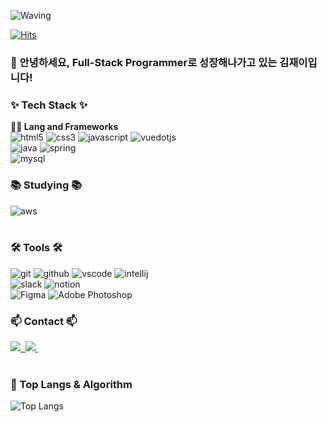 <!--
**Kim-Jaei/Kim-Jaei** is a ✨ _special_ ✨ repository because its `README.md` (this file) appears on your GitHub profile.

Here are some ideas to get you started:

- 🔭 I’m currently working on ...
- 🌱 I’m currently learning ...
- 👯 I’m looking to collaborate on ...
- 🤔 I’m looking for help with ...
- 💬 Ask me about ...
- 📫 How to reach me: ...
- 😄 Pronouns: ...
- ⚡ Fun fact: ...
-->

<!--타이틀 부분-->
![Waving](https://capsule-render.vercel.app/api?type=waving&height=200&text=Good%20Day%20To%20Code!&fontAlign=40&fontAlignY=40&color=gradient)

[![Hits](https://hits.seeyoufarm.com/api/count/incr/badge.svg?url=https%3A%2F%2Fgithub.com%2F______&count_bg=%2379C83D&title_bg=%23555555&icon=&icon_color=%23E7E7E7&title=hits&edge_flat=false)](https://hits.seeyoufarm.com)

### 🙇 안녕하세요, Full-Stack Programmer로 성장해나가고 있는 김재이입니다!

<!--내용 부분-->
### ✨ Tech Stack ✨
**🧑‍💻 Lang and Frameworks**
<br>
![html5](https://img.shields.io/badge/html5-E34F26.svg?&style=for-the-badge&logo=html5&logoColor=white)
![css3](https://img.shields.io/badge/css3-1572B6.svg?&style=for-the-badge&logo=css3&logoColor=white)
![javascript](https://img.shields.io/badge/javascript-F7DF1E.svg?&style=for-the-badge&logo=javascript&logoColor=white)
![vuedotjs](https://img.shields.io/badge/vue.js-4FC08D.svg?&style=for-the-badge&logo=vuedotjs&logoColor=white)
<br>
![java](https://img.shields.io/badge/java-ffffff.svg?&style=for-the-badge&logo=openjdk&logoColor=black)
![spring](https://img.shields.io/badge/spring-6DB33F.svg?&style=for-the-badge&logo=spring&logoColor=white)
<br>
![mysql](https://img.shields.io/badge/mysql-4479A1.svg?&style=for-the-badge&logo=mysql&logoColor=white)
<br>

### 📚 Studying 📚
![aws](https://img.shields.io/badge/aws-232F3E.svg?&style=for-the-badge&logo=amazonaws&logoColor=white)\
<br>

### 🛠 Tools 🛠
![git](https://img.shields.io/badge/git-F05032.svg?&style=for-the-badge&logo=git&logoColor=white)
![github](https://img.shields.io/badge/github-181717.svg?&style=for-the-badge&logo=github&logoColor=white)
![vscode](https://img.shields.io/badge/vscode-007ACC.svg?&style=for-the-badge&logo=visualstudiocode&logoColor=white)
![intellij](https://img.shields.io/badge/intellij-000000.svg?&style=for-the-badge&logo=intellijidea&logoColor=white)
<br>
![slack](https://img.shields.io/badge/slack-4A154B.svg?&style=for-the-badge&logo=slack&logoColor=white)
![notion](https://img.shields.io/badge/notion-000000.svg?&style=for-the-badge&logo=notion&logoColor=white)
<br>
![Figma](https://img.shields.io/badge/Figma-F24E1E.svg?&style=for-the-badge&logo=figma&logoColor=white)
![Adobe Photoshop](https://img.shields.io/badge/Adobe%20Photoshop-31A8FF.svg?&style=for-the-badge&logo=adobe%20photoshop&logoColor=white)

### 📫 Contact 📫
<div>
  <a href="#">
    <img src="https://img.shields.io/badge/Velog-1EBC8F?style=for-the-badge&logo=velog&logoColor=white" />&nbsp
  </a>
  <a href="mailto:ksy980417@gmail.com">
    <img
      src="https://img.shields.io/badge/ksy980417@gmail.com-D14836?style=for-the-badge&logo=gmail&logoColor=white"/>&nbsp
  </a>
</div>
<br>

### 🚌 Top Langs & Algorithm
![Top Langs](https://github-readme-stats.vercel.app/api/top-langs/?username=Kim-Jaei&layout=compact)
<br>
